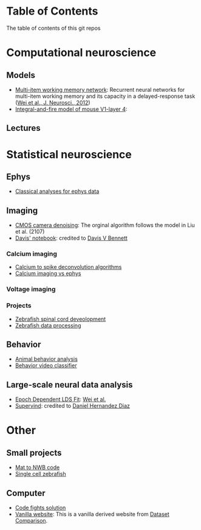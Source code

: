 # Table of Contents
The table of contents of this git repos

# Computational neuroscience

## Models
* [Multi-item working memory network](https://github.com/zqwei/Multi-item-Working-Memory-Network): Recurrent neural networks for multi-item working memory and its capacity in a delayed-response task ([Wei et al., J. Neurosci., 2012](https://www.researchgate.net/publication/230678521_From_Distributed_Resources_to_Limited_Slots_in_Multiple-Item_Working_Memory_A_Spiking_Network_Model_with_Normalization))
* [Integral-and-fire model of mouse V1-layer 4](https://github.com/zqwei/LIF_Vis_model): 

## Lectures

# Statistical neuroscience

## Ephys
* [Classical analyses for ephys data](https://github.com/zqwei/explore_ephys_data)

## Imaging
* [CMOS camera denoising](https://github.com/zqwei/cmos_denoise): The orginal algorithm follows the model in Liu et al. (2107)
* [Davis' notebook](https://github.com/d-v-b/notebooks): credited to [Davis V Bennett](https://github.com/d-v-b)
### Calcium imaging
* [Calcium to spike deconvolution algorithms](https://github.com/zqwei/Ca-Imaging-Deconv-List)
* [Calcium imaging vs ephys](https://github.com/zqwei/Neural-Recording-Methodology-Comparison)
### Voltage imaging

### Projects
* [Zebrafish spinal cord deveolopment](https://github.com/zqwei/Zebrafish_spinal_cord_development)
* [Zebrafish data processing](https://github.com/zqwei/fish_processing)

## Behavior
* [Animal behavior analysis](https://github.com/zqwei/Animal_behavior_analysis)
* [Behavior video classifier](https://github.com/zqwei/BehaviorVideoClassifier)

## Large-scale neural data analysis
* [Epoch Dependent LDS Fit](https://github.com/zqwei/Epoch-Dependent-LDS-Fit): [Wei et al.](https://www.biorxiv.org/content/early/2018/07/25/376830)
* [Supervind](https://github.com/dhernandd/supervind): credited to [Daniel Hernandez Diaz](https://github.com/dhernandd)

# Other
## Small projects
* [Mat to NWB code](https://github.com/zqwei/Mat2NWB_Dataset_Cai-4)
* [Single cell zebrafish](https://github.com/zqwei/single_cell_zebrafish)

## Computer
* [Code fights solution](https://github.com/zqwei/code-fights-solution)
* [Vanilla website](https://github.com/zqwei/vanilla_website): This is a vanilla derived website from [Dataset Comparison](https://github.com/zqwei/Neural-Recording-Methodology-Comparison).


<!---
* [structuredinference](https://github.com/zqwei/structuredinference)
* [spykes](https://github.com/zqwei/spykes)
* [spykesML](https://github.com/zqwei/spykesML)
* [neuroglancer](https://github.com/zqwei/neuroglancer)

--->
